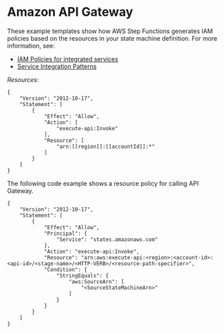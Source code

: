 # Amazon API Gateway<a name="api-gateway-iam"></a>

These example templates show how AWS Step Functions generates IAM policies based on the resources in your state machine definition\. For more information, see:
+ [IAM Policies for integrated services](service-integration-iam-templates.md)
+ [Service Integration Patterns](connect-to-resource.md)

*Resources*:

```
{
    "Version": "2012-10-17",
    "Statement": [
        {
            "Effect": "Allow",
            "Action": [
                "execute-api:Invoke"
            ],
            "Resource": [
                "arn:[[region]]:[[accountId]]:*"
            ]
        }
    ]
}
```

The following code example shows a resource policy for calling API Gateway\.

```
{
    "Version": "2012-10-17",
    "Statement": [
        {
            "Effect": "Allow",
            "Principal": {
                "Service": "states.amazonaws.com"
            },
            "Action": "execute-api:Invoke",
            "Resource": "arn:aws:execute-api:<region>:<account-id>:<api-id>/<stage-name>/<HTTP-VERB>/<resource-path-specifier>",
            "Condition": {
                "StringEquals": {
                    "aws:SourceArn": [
                        "<SourceStateMachineArn>"
                    ]
                }
            }
        }
    ]
}
```